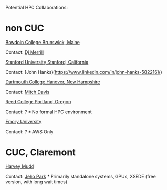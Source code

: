 Potential HPC Collaborations:

# non CUC

[Bowdoin College Brunswick, Maine](https://www.bowdoin.edu/it/services/linux-hpc.shtml)

  Contact: [Dj Merrill](https://www.linkedin.com/in/dj-merrill-107065107/)

[Stanford University Stanford, California](https://hpcc.stanford.edu/about-the-hpc-center/)

  Contact: [John Hanks}(https://www.linkedin.com/in/john-hanks-5822161/)
  
[Dartmouth College Hanover, New Hampshire](http://rc.dartmouth.edu/index.php/discoveryhpc/)

  Contact: [Mitch Davis](https://www.linkedin.com/in/davismitch/)
  
[Reed College Portland, Oregon](http://www.reed.edu/cis/index.html)

  Contact: ?
  \* No formal HPC environment
  
[Emory University](https://it.emory.edu/catalog/data-and-reporting/high-performance-computing.html)

  Contact: ?
  \* AWS Only
  
 # CUC, Claremont
 
 [Harvey Mudd](https://www.hmc.edu/cis/hpc-at-hmc/)
 
  Contact: [Jeho Park](https://www.linkedin.com/in/jehopark/)
  \* Primarily standalone systems, GPUs, XSEDE (free version, with long wait times)
  
